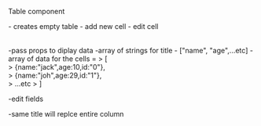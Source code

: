 Table component
<Table> - creates empty table
    - add new cell 
    - edit cell


<Table title={title} data={data}>
    -pass props to diplay data
    -array of strings for title - ["name", "age",...etc]
    -array of data for the cells = 
>   [<br/>
>       {name:"jack",age:10,id:"0"}, <br/>
>       {name:"joh",age:29,id:"1"}, <br/>
>       ...etc 
>    ]


-edit fields

-same title will replce entire column
